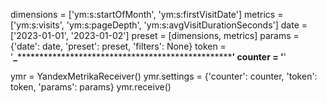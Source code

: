dimensions = ['ym:s:startOfMonth', 'ym:s:firstVisitDate']
metrics = ['ym:s:visits', 'ym:s:pageDepth', 'ym:s:avgVisitDurationSeconds']
date = ['2023-01-01', '2023-01-02']
preset = [dimensions, metrics]
params = {'date': date, 'preset': preset, 'filters': None}
token = '**_***********************************************************'
counter = '********'

ymr = YandexMetrikaReceiver()
ymr.settings = {'counter': counter, 'token': token, 'params': params}
ymr.receive()